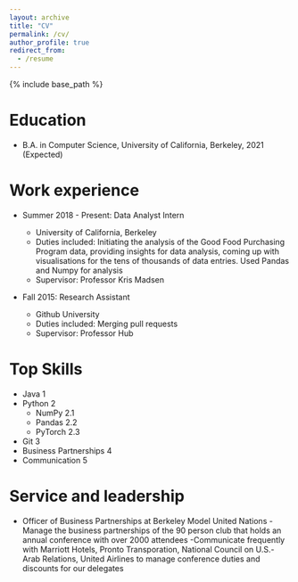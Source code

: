 ```yaml
---
layout: archive
title: "CV"
permalink: /cv/
author_profile: true
redirect_from:
  - /resume
---
```


{% include base_path %}

Education
======
* B.A. in Computer Science, University of California, Berkeley, 2021 (Expected)

Work experience
======
* Summer 2018 - Present: Data Analyst Intern
  * University of California, Berkeley
  * Duties included: Initiating the analysis of the Good Food Purchasing Program data, providing insights for data analysis, coming up with visualisations for the tens of thousands of data entries. Used Pandas and Numpy for analysis
  * Supervisor: Professor Kris Madsen

* Fall 2015: Research Assistant
  * Github University
  * Duties included: Merging pull requests
  * Supervisor: Professor Hub
  
Top Skills
======
* Java 1
* Python 2
  * NumPy 2.1
  * Pandas 2.2
  * PyTorch 2.3
* Git 3
* Business Partnerships 4
* Communication 5

Service and leadership
======
* Officer of Business Partnerships at Berkeley Model United Nations
  -Manage the business partnerships of the 90 person club that holds an annual conference with over 2000 attendees
  -Communicate frequently with Marriott Hotels, Pronto Transporation, National Council on U.S.-Arab Relations, United Airlines to manage conference duties and discounts for our delegates
